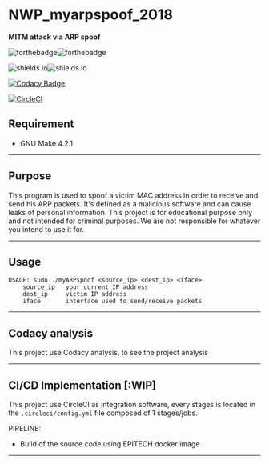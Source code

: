 # NWP_myarpspoof_2018
**MITM attack via ARP spoof**

![forthebadge](https://forthebadge.com/images/badges/built-with-grammas-recipe.svg)![forthebadge](https://forthebadge.com/images/badges/60-percent-of-the-time-works-every-time.svg)

![shields.io](https://img.shields.io/badge/Docker-18.06.1-blue.svg?style=for-the-badge&logo=Docker)![shields.io](https://img.shields.io/badge/docker--compose-v1.22.0-blue.svg?style=for-the-badge)

[![Codacy Badge](https://img.shields.io/codacy/grade/dd835695f2204829995675cb9a38e645.svg?style=for-the-badge&labelColor=darkgreen&logo=Codacy)](https://www.codacy.com?utm_source=github.com&amp;utm_medium=referral&amp;utm_content=xNero321/nwp_mychap_2018&amp;utm_campaign=Badge_Grade)

[![CircleCI](https://circleci.com/gh/xNero321/NWP_myarpspoof_2018.svg?style=svg)](https://circleci.com/gh/xNero321/NWP_myarpspoof_2018)

## Requirement

- GNU Make 4.2.1

________________________________

## Purpose

This program is used to spoof a victim MAC address in order to receive and send his ARP packets.
It's defined as a malicious software and can cause leaks of personal information.
This project is for educational purpose only and not intended for criminal purposes.
We are not responsible for whatever you intend to use it for.
________________________________

## Usage

	USAGE: sudo ./myARPspoof <source_ip> <dest_ip> <iface>
        source_ip   your current IP address
        dest_ip     victim IP address
        iface       interface used to send/receive packets
________________________________

## Codacy analysis

This project use Codacy analysis, to see the project analysis

________________________________

## CI/CD Implementation [:WIP]

This project use CircleCI as integration software, every stages is located
in the `.circleci/config.yml` file composed of 1 stages/jobs.

PIPELINE:

- Build of the source code using EPITECH docker image

________________________________
